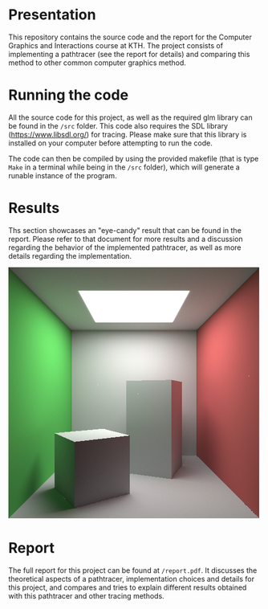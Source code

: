 # Presentation

This repository contains the source code and the report for the Computer Graphics and Interactions course at KTH.
The project consists of implementing a pathtracer (see the report for details) and comparing this method to other common computer graphics method.

# Running the code

All the source code for this project, as well as the required glm library can be found in the `/src` folder. This code also requires the SDL library (https://www.libsdl.org/) for tracing. Please make sure that this library is installed on your computer before attempting to run the code.

The code can then be compiled by using the provided makefile (that is type `Make` in a terminal while being in the `/src` folder), which will generate a runable instance of the program.

# Results

Ths section showcases an "eye-candy" result that can be found in the report. Please refer to that document for more results and a discussion regarding the behavior of the implemented pathtracer, as well as more details regarding the implementation.

![first example of Cornell Box generated with the pathtracer](/report/big_100000.png)


# Report

The full report for this project can be found at `/report.pdf`.
It discusses the theoretical aspects of a pathtracer, implementation choices and details for this project, and compares and tries to explain different results obtained with this pathtracer and other tracing methods.
